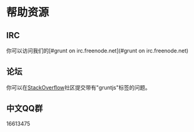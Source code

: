 # 帮助资源

## IRC

你可以访问我们的[#grunt on irc.freenode.net](#grunt on irc.freenode.net)

## 论坛

你可以在[StackOverflow](http://stackoverflow.com/questions/tagged/gruntjs)社区提交带有"gruntjs"标签的问题。

## 中文QQ群

16613475